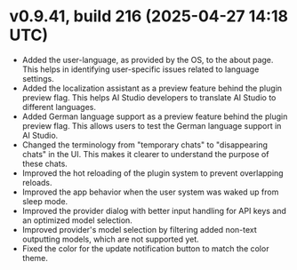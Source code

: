 # v0.9.41, build 216 (2025-04-27 14:18 UTC)
- Added the user-language, as provided by the OS, to the about page. This helps in identifying user-specific issues related to language settings.
- Added the localization assistant as a preview feature behind the plugin preview flag. This helps AI Studio developers to translate AI Studio to different languages.
- Added German language support as a preview feature behind the plugin preview flag. This allows users to test the German language support in AI Studio.
- Changed the terminology from "temporary chats" to "disappearing chats" in the UI. This makes it clearer to understand the purpose of these chats.
- Improved the hot reloading of the plugin system to prevent overlapping reloads.
- Improved the app behavior when the user system was waked up from sleep mode.
- Improved the provider dialog with better input handling for API keys and an optimized model selection.
- Improved provider's model selection by filtering added non-text outputting models, which are not supported yet.
- Fixed the color for the update notification button to match the color theme.